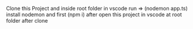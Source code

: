 Clone this Project and inside root folder in vscode run => (nodemon app.ts)
install nodemon and first (npm i) after open this project in vscode at root folder after clone
